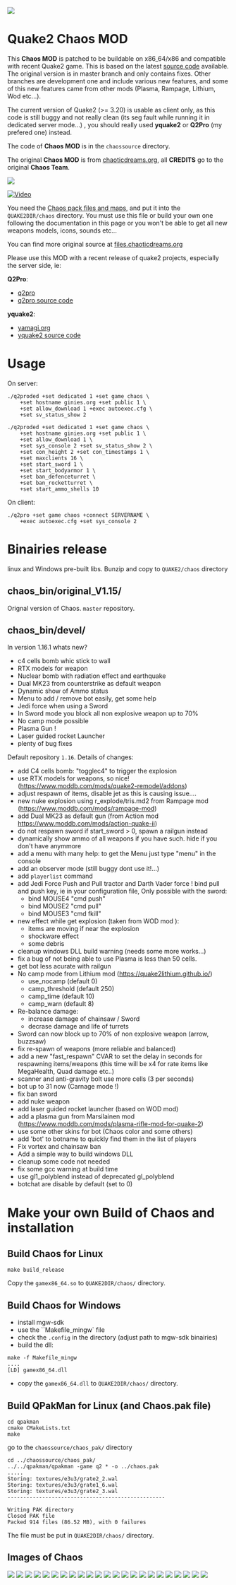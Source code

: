 ![](images/chaoslogo.jpg)

# Quake2 Chaos MOD

This **Chaos MOD** is patched to be buildable on x86_64/x86 and compatible with recent Quake2 game.
This is based on the latest [source code](https://files.chaoticdreams.org/Chaos/ChaosDM/chaosdm_114b4src.zip) available. The original version is in master branch and only contains fixes. Other branches are development one and include various new features, and some of this new features came from other mods (Plasma, Rampage, Lithium, Wod etc...).

The current version of Quake2 (>= 3.20) is usable as client only, as this code is still buggy and not really clean (its seg fault while running it in dedicated server mode...) , you should really used **yquake2** or **Q2Pro** (my prefered one) instead. 

The code of **Chaos MOD** is in the ``chaossource`` directory.

The original **Chaos MOD** is from [chaoticdreams.org](https://chaoticdreams.org/q2chaos/), all **CREDITS** go to the original **Chaos Team**.

![](images/chaos_sword.jpg)

[![Video](images/chaos1.16.1.jpg)](https://youtu.be/DuxaoykNHQA)

You need the [Chaos pack files and maps](https://ginies.org/chaos.pak), and put it into the ``QUAKE2DIR/chaos`` directory. You must use this file or build your own one following the documentation in this page or you won't be able to get all new weapons models, icons, sounds etc...

You can find more original source at [files.chaoticdreams.org](https://files.chaoticdreams.org/Chaos/ChaosDM/)

Please use this MOD with a recent release of quake2 projects, especially the server side, ie:

**Q2Pro**:
* [q2pro](https://skuller.net/q2pro/)
* [q2pro source code](https://github.com/skullernet/q2pro)

**yquake2**:
* [yamagi.org](https://www.yamagi.org/quake2/)
* [yquake2 source code](https://github.com/yquake2/yquake2)


# Usage

On server:
```
./q2proded +set dedicated 1 +set game chaos \
    +set hostname ginies.org +set public 1 \
    +set allow_download 1 +exec autoexec.cfg \
    +set sv_status_show 2
```
```
./q2proded +set dedicated 1 +set game chaos \
    +set hostname ginies.org +set public 1 \
    +set allow_download 1 \
    +set sys_console 2 +set sv_status_show 2 \
    +set con_height 2 +set con_timestamps 1 \
    +set maxclients 16 \
    +set start_sword 1 \
    +set start_bodyarmor 1 \
    +set ban_defenceturret \
    +set ban_rocketturret \
    +set start_ammo_shells 10
```

On client:
```
./q2pro +set game chaos +connect SERVERNAME \
    +exec autoexec.cfg +set sys_console 2
```

# Binairies release
 
linux and Windows pre-built libs.
Bunzip and copy to ``QUAKE2/chaos`` directory

## chaos_bin/original_V1.15/

Orignal version of Chaos. ``master`` repository.

## chaos_bin/devel/

In version 1.16.1 whats new?

* c4 cells bomb whic stick to wall
* RTX models for weapon
* Nuclear bomb with radiation effect and earthquake
* Dual MK23 from counterstrike as default weapon
* Dynamic show of Ammo status
* Menu to add / remove bot easily, get some help
* Jedi force when using a Sword
* In Sword mode you block all non explosive weapon up to 70%
* No camp mode possible
* Plasma Gun !
* Laser guided rocket Launcher
* plenty of bug fixes


Default repository ``1.16``.
Details of changes:

* add C4 cells bomb: "togglec4" to trigger the explosion
* use RTX models for weapons, so nice! (https://www.moddb.com/mods/quake2-remodel/addons)
* adjust respawn of items, disable jet as this is causing issue....
* new nuke explosion using r_explode/tris.md2 from Rampage mod (https://www.moddb.com/mods/rampage-mod)
* add Dual MK23 as default gun (from Action mod https://www.moddb.com/mods/action-quake-ii)
* do not respawn sword if start_sword > 0, spawn a railgun instead
* dynamically show ammo of all weapons if you have such. hide if you don't have anymmore
* add a menu with many help: to get the Menu just type "menu" in the console
* add an observer mode (still buggy dont use it!...)
* add ```playerlist``` command
* add Jedi Force Push and Pull tractor and Darth Vader force ! bind pull and push key, ie in your configuration file, Only possible with the sword:
    * bind MOUSE4 "cmd push"
    * bind MOUSE2 "cmd pull"
    * bind MOUSE3 "cmd fkill"
* new effect while get explosion (taken from WOD mod ):
    * items are moving if near the explosion
    * shockware effect
    * some debris
* cleanup windows DLL build warning (needs some more works...)
* fix a bug of not being able to use Plasma is less than 50 cells.
* get bot less acurate with railgun
* No camp mode from Lithium mod (https://quake2lithium.github.io/)
    * use_nocamp (default 0)
    * camp_threshold (default 250)
    * camp_time (default 10)
    * camp_warn (default 8)
* Re-balance damage:
    * increase damage of chainsaw / Sword
    * decrase damage and life of turrets
* Sword can now block up to 70% of non explosive weapon (arrow, buzzsaw)
* fix re-spawn of weapons (more reliable and balanced)
* add a new "fast_respawn" CVAR to set the delay in seconds for respawning items/weapons (this time will be x4 for rate items like MegaHealth, Quad damage etc..)
* scanner and anti-gravity bolt use more cells (3 per seconds)
* bot up to 31 now (Carnage mode !)
* fix ban sword
* add nuke weapon
* add laser guided rocket launcher (based on WOD mod)
* add a plasma gun from Marsilainen mod (https://www.moddb.com/mods/plasma-rifle-mod-for-quake-2)
* use some other skins for bot (Chaos color and some others)
* add 'bot' to botname to quickly find them in the list of players
* Fix vortex and chainsaw ban
* Add a simple way to build windows DLL
* cleanup some code not needed
* fix some gcc warning at build time
* use gl1_polyblend instead of deprecated gl_polyblend
* botchat are disable by default (set to 0)



# Make your own Build of Chaos and installation

## Build Chaos for Linux

```
make build_release
```

Copy the ``gamex86_64.so`` to ``QUAKE2DIR/chaos/`` directory. 

## Build Chaos for Windows

* install mgw-sdk
* use the ``Makefile_mingw` file
* check the ``.config`` in the directory (adjust path to mgw-sdk binairies)
* build the dll:
```
make -f Makefile_mingw
....
[LD] gamex86_64.dll
```
* copy the ``gamex86_64.dll`` to ``QUAKE2DIR/chaos/`` directory.


## Build QPakMan for Linux (and Chaos.pak file)
```
cd qpakman
cmake CMakeLists.txt
make
```

go to the ``chaossource/chaos_pak/`` directory
```
cd ../chaossource/chaos_pak/
../../qpakman/qpakman -game q2 * -o ../chaos.pak
.....
Storing: textures/e3u3/grate2_2.wal
Storing: textures/e3u3/grate1_6.wal
Storing: textures/e3u3/grate2_3.wal
--------------------------------------------------

Writing PAK directory
Closed PAK file
Packed 914 files (86.52 MB), with 0 failures
```

The file must be put in ``QUAKE2DIR/chaos/`` directory.

## Images of Chaos

![](images/plasma.jpg)
![](images/ammo_status.jpg)
![](images/chaos1.16.1.jpg)
![](images/chaos_bfg1.jpg)
![](images/chaos_bfg.jpg)
![](images/chaos_c4.jpg)
![](images/chaos_doublegun.jpg)
![](images/chaos_epee.jpg)
![](images/chaos_explosion.jpg)
![](images/chaos_explosivegun.jpg)
![](images/chaos_flash.jpg)
![](images/chaos_guided.jpg)
![](images/chaos_homing.jpg)
![](images/chaos_hyperblaster.jpg)
![](images/chaos.jpg)
![](images/chaos_nuclear.jpg)
![](images/chaos_nuke.jpg)
![](images/chaos_poison.jpg)
![](images/chaos_railgun1.jpg)
![](images/chaos_railgun.jpg)
![](images/chaos_rocket_l.jpg)
![](images/chaos_sword.jpg)
![](images/plasma.jpg)
